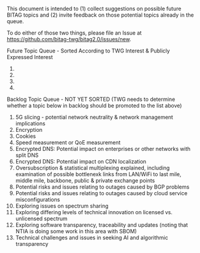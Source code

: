 This document is intended to (1) collect suggestions on possible future BITAG topics and (2) invite feedback on 
those potential topics already in the queue. 

To do either of those two things, please file an Issue at https://github.com/bitag-twg/bitag2.0/issues/new. 

Future Topic Queue - Sorted According to TWG Interest & Publicly Expressed Interest

1. 
2. 
3. 
4. 

Backlog Topic Queue - NOT YET SORTED (TWG needs to determine whether a topic below in backlog should be promoted to 
the list above)

1. 5G slicing - potential network neutrality & network management implications
2. Encryption 
3. Cookies
4. Speed measurement or QoE measurement
5. Encrypted DNS: Potential impact on enterprises or other networks with split DNS
6. Encrypted DNS: Potential impact on CDN localization
7. Oversubscription & statistical multiplexing explained, including examination of possible bottlenexk links from LAN/WiFi to
last mile, middle mile, backbone, public & private exchange points
8. Potential risks and issues relating to outages caused by BGP problems
9. Potential risks and issues relating to outages caused by cloud service misconfigurations
10. Exploring issues on spectrum sharing
11. Exploring differing levels of technical innovation on licensed vs. unlicensed spectrum
12. Exploring software transparency, traceability and updates (noting that NTIA is doing some work in this area with SBOM)
13. Technical challenges and issues in seeking AI and algorithmic transparency 
